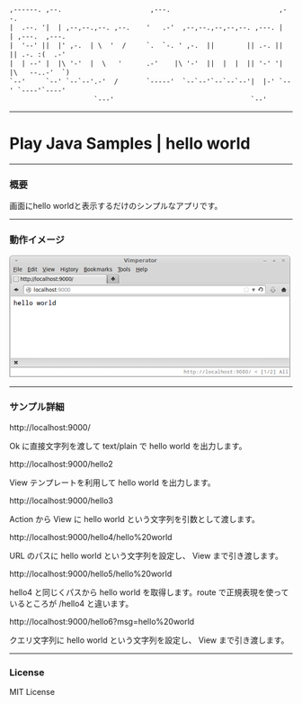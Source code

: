     ,------. ,--.                      ,---.                           ,--.               
    |  .--. '|  | ,--,--.,--. ,--.    '   .-'  ,--,--.,--,--,--. ,---. |  | ,---.  ,---.  
    |  '--' ||  |' ,-.  | \  '  /     `.  `-. ' ,-.  ||        || .-. ||  || .-. :(  .-'  
    |  | --' |  |\ '-'  |  \   '      .-'    |\ '-'  ||  |  |  || '-' '|  |\   --..-'  `) 
    `--'     `--' `--`--'.-'  /       `-----'  `--`--'`--`--`--'|  |-' `--' `----'`----'  
                         `---'                                  `--'                     
------

# Play Java Samples | hello world

------

### 概要

画面にhello worldと表示するだけのシンプルなアプリです。

------

### 動作イメージ

![動作イメージ](/hello-scala/public/images/snapshot01.png)

------

### サンプル詳細

http://localhost:9000/

Ok に直接文字列を渡して text/plain で hello world を出力します。

http://localhost:9000/hello2

View テンプレートを利用して hello world を出力します。

http://localhost:9000/hello3

Action から View に hello world という文字列を引数として渡します。

http://localhost:9000/hello4/hello%20world

URL のパスに hello world という文字列を設定し、 View まで引き渡します。

http://localhost:9000/hello5/hello%20world

hello4 と同じくパスから hello world を取得します。route で正規表現を使っているところが /hello4 と違います。

http://localhost:9000/hello6?msg=hello%20world

クエリ文字列に hello world という文字列を設定し、 View まで引き渡します。

------

### License

MIT License

